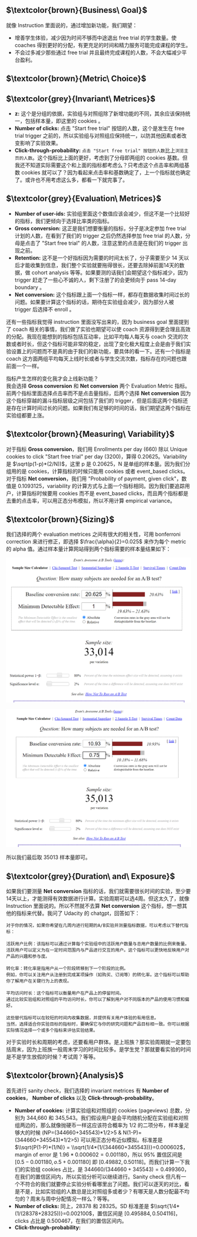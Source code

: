 ## **$\textcolor{brown}{Business\ Goal}$**
就像 Instruction 里面说的，通过增加新功能，我们期望：
 * 增善学生体验，减少因为时间不够而中途退出 free trial 的学生数量。使 coaches 得到更好的分配，有更充足的时间和精力服务可能完成课程的学生。
 * 不会过多减少那些通过 free trial 并且最终完成课程的人数，不会大幅减少平台盈利。


## **$\textcolor{brown}{Metric\ Choice}$**
## **$\textcolor{grey}{Invariant\ Metrices}$**
 * **z:** 这个是分组的依据，实验组与对照组除了新增功能的不同，其余应该保持统一，包括样本量，即这里的 cookies 。
 * **Number of clicks:** 点击 "Start free trial" 按钮的人数，这个是发生在 free trial trigger 之前的，所以实验组与对照组应保持统一，以防其他因素或者改变影响了实验效果。
 * **Click-through-probability:** `点击 "Start free trial" 按钮的人数`比上`浏览主页的人数`。这个指标比上面的更好，考虑到了分母即两组的 cookies 基数。但我还不知道实际需要这个和上面的指标都考虑么？只考虑这个点击率和两组基数 cookies 就可以了？因为看起来点击率和基数确定了，上一个指标就也确定了。或许也不用考虑这么多，都看一下就完事了。


## **$\textcolor{grey}{Evaluation\ Metrices}$**
 * **Number of user-ids:** 实验组里面这个数值应该会减少，但这不是一个比较好的指标，我们更倾向于选择比率类的指标。
 * **Gross conversion:** 这正是我们想要衡量的指标，分子是决定参加 free trial 计划的人数，在看到了我们的 trigger 之后仍然选择参加 free trial 的人数，分母是点击了 "Start free trial" 的人数，注意这里的点击是在我们的 trigger 出现之前。
 * **Retention:** 这不是一个好指标因为需要的时间太长了，分子需要至少 14 天以后才能收集到信息，我们整个实验就要拖得很长，还要去除掉前面14天的数据，做 cohort analysis 等等。如果要测的话我们会期望这个指标减少，因为 trigger 赶走了一些心不诚的人，剩下注册了的会更倾向于 pass 14-day boundary 。
 * **Net conversion:** 这个指标跟上面一个指标一样，都存在数据收集时间过长的问题。如果要计算这个指标的话，期待在实验组会减少，因为部分人被 trigger 后选择不 enroll 。

还有一些指标我觉得 instruction 里面没写出来的，因为 business goal 里面提到了 coach 相关的事情，我们做了实验也期望可以使 coach 资源得到更合理且高效的分配。我现在能想到的指标包括互动率，比如平均每人每天与 coach 交流的次数或者时长，但这个指标可能非常的稳定，出现了变化极大程度上会是由于我们实验设置上的问题而不是真的由于我们的新功能，要具体的看一下。还有一个指标是 coach 这方面两组平均每天上线时长或者与学生交流次数，指标存在的问题也跟前面一个一样。  

指标产生怎样的变化我才会上线新功能？  
我会选择 **Gross conversion** 和 **Net conversion** 两个 Evaluation Metric 指标。前两个指标里面选择点击率而不是点击量指标，后两个选择 **Net conversion** 因为这个指标穿越的漏斗指标层级之间包括了我们的 trigger，但是后面这两个指标还是存在计算时间过长的问题。如果我们有足够的时间的话，我们期望这两个指标在实验组都要上涨。


## **$\textcolor{brown}{Measuring\ Variability}$**
对于指标 **Gross conversion**，我们用 Enrollments per day (660) 除以 Unique cookies to click "Start free trial" per day (3200)，算得 0.20625。Variability 是 $\sqrt(p(1-p)*(2/N))$，这里 p 是 0.20625，N 是单组的样本量。因为我们分组用的是 cookies，计算指标的时候只能用 cookies 或者 event_based clicks。对于指标 **Net conversion**，我们用 "Probability of payment, given click"，数值是 0.1093125，variability 的计算方式与上面一个指标相同。因为我们要追踪用户，计算指标时候要用 cookies 而不是 event_based clicks，而且两个指标都是去重的点击率，可以用正态分布模拟，所以不用计算 empirical variance。


## **$\textcolor{brown}{Sizing}$**
我们选择的两个 evaluation metrices 之间有很大的相关性，可用 bonferroni correction 来进行修正，即选择 $\frac{\alpha}{2}=0.025$ 来作为每个 metric 的 alpha 值。通过样本量计算网站得到两个指标需要的样本量结果如下：


![lll](sample_size_gross_conversion.PNG)

![lll](sample_size_net_conversion.PNG)


所以我们最后取 35013 样本量即可。


## **$\textcolor{grey}{Duration\ and\ Exposure}$**
如果我们要测量 **Net conversion** 指标的话，我们就需要很长时间的实验，至少要14天以上，才能测得有效数据进行计算。实验周期可以选4周。但这太久了，就像 Instruction 里面说的。所以不然就不去算 **Net conversion** 这个指标，想一想其他的指标来代替。我问了 Udacity 的 chatgpt，回答如下：  
```
对于你的情况，如果你希望在几周内进行短期的A/B实验并测量指标数据，可以考虑以下替代指标：

活跃用户比例：该指标可以通过计算每个实验组中的活跃用户数量与总用户数量的比例来衡量。
活跃用户可以定义为在一定时间范围内与产品进行交互的用户。这个指标可以更快地反映用户对产品的兴趣和参与度。

转化率：转化率是指用户从一个阶段转移到下一个阶段的比例。
例如，你可以关注用户从注册到完成某项操作（如购买、订阅等）的转化率。这个指标可以帮助你了解用户在关键行为上的表现。

平均访问时长：这个指标可以衡量用户在产品上的停留时间。
通过比较实验组和对照组的平均访问时长，你可以了解到用户对不同版本的产品的使用习惯和偏好。

这些替代指标可以在较短的时间内收集数据，并提供有关用户体验的有用信息。
当然，选择适合你实验目标的指标时，要确保它与你的研究问题和产品目标相一致。你可以根据实际情况选择一个或多个指标来评估实验结果。
```

对于实验时长和周期的考虑，还要看用户群体。是上班族？那实验周期就一定要包括周末，因为上班族一般周末学习的时间比较多。是学生党？那就要看实验的时间是不是学生放假的时候？考试周？等等。  


## **$\textcolor{brown}{Analysis}$**
首先进行 sanity check，我们选择的 invariant metrices 有 **Number of cookies**， **Number of clicks** 以及 **Click-through-probability**。  
 * **Number of cookies:** 计算实验组和对照组的 cookies (pageviews) 总数，分别为 344,660 和 345,543。我们假设用户是会平均随机分配在实验组和对照组两边的，那么就像抛硬币一样这应该符合概率为 1/2 的二项分布，样本量足够大的时候 (NP=(344660+345543)*1/2>5 & N(1-P)=(344660+345543)*1/2>5) 可以用正态分布近似模拟。标准差是 $\\sqrt{P(1-P)*(1/N)} = \\sqrt{1/4*(1/(344660+345543))}=0.000602$，margin of error 是 $1.96*0.000602=0.001180$，所以 95% 置信区间是 $[0.5-0.001180, o.5+0.001180]$ 即 $[0.49882,0.50118]$。而我们计算一下我们的实验组 cookies 占比，是 $344660/(344660+345543)=0.499360$，在我们的置信区间内，所以实验分析可以继续进行。Sanity check 但凡有一个不符合的我们就要停止实验分析看哪里出了问题。我们可以逐天的对比，看是不是，比如实验组的人数总是比对照组多或者少？有哪天是人数分配最不均匀的？周末与周中分配情况一样么？等等。
 * **Number of clicks:** 同上，28378 和 28325。SD 标准差是 $\\sqrt{1/4*(1/(28378+28325))}=0.002100$，置信区间是 $[0.495884,0.504116]$，clicks 占比是 $0.500467$，在我们的置信区间内。
 * **Click-through-probability:** 
